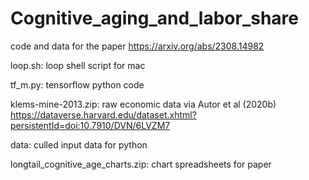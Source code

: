 # Cognitive_aging_and_labor_share
code and data for the paper https://arxiv.org/abs/2308.14982

loop.sh: loop shell script for mac

tf_m.py: tensorflow python code

klems-mine-2013.zip: raw economic data via Autor et al (2020b)
https://dataverse.harvard.edu/dataset.xhtml?persistentId=doi:10.7910/DVN/6LVZM7

data: culled input data for python

longtail_cognitive_age_charts.zip:  chart spreadsheets for paper


